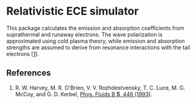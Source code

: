 # Relativistic ECE simulator
This package calculates the emission and absorption coefficients from suprathermal and runaway electrons. The wave polarization is approximated using cold plasma theory, while emission and absorption strengths are assumed to derive from resonance interactions with the tail electrons [[1](#harvey1993)].

## References
1. <a id="harvey1993"></a>R. W. Harvey, M. R. O'Brien, V. V. Rozhdestvensky, T. C. Luce, M. G. McCoy, and G. D. Kerbel, [Phys. Fluids B **5**, 446 (1993)](https://dx.doi.org/10.1063/1.860530).
